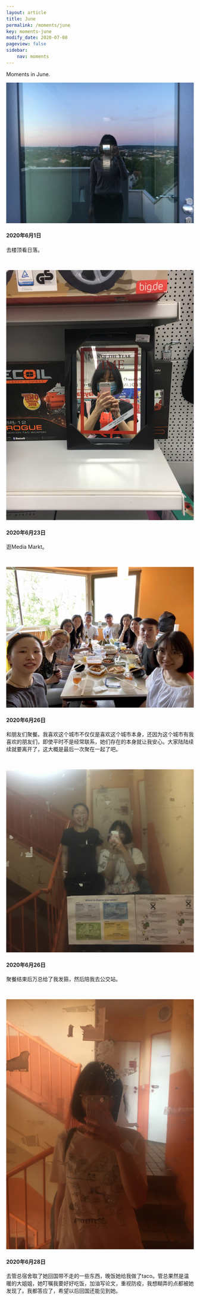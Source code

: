 ```yaml
---
layout: article
title: June
permalink: /moments/june
key: moments-june
modify_date: 2020-07-08
pageview: false
sidebar:
    nav: moments
---
```



Moments in June.

<!--more-->



<div class="card">
  <div class="card__image">
    <img class="image" src="https://github.com/Yuleii/Yuleii.github.io/raw/master/pictures/moment_pics/june/20200601.JPG"/>
  </div>
  <div class="card__content">
    <div class="card__header">
      <h4>2020年6月1日</h4>
    </div>
    <p>
      去楼顶看日落。
    </p>
  </div>
</div>

&nbsp;

<div class="card">
  <div class="card__image">
    <img class="image" src="https://github.com/Yuleii/Yuleii.github.io/raw/master/pictures/moment_pics/june/20200623.JPG"/>
  </div>
  <div class="card__content">
    <div class="card__header">
      <h4>2020年6月23日</h4>
    </div>
    <p>
      逛Media Markt。
    </p>
  </div>
</div>

&nbsp;

<div class="card">
  <div class="card__image">
    <img class="image" src="https://github.com/Yuleii/Yuleii.github.io/raw/master/pictures/moment_pics/june/20200626-1.JPG"/>
  </div>
  <div class="card__content">
    <div class="card__header">
      <h4>2020年6月26日</h4>
    </div>
    <p>
      和朋友们聚餐。我喜欢这个城市不仅仅是喜欢这个城市本身，还因为这个城市有我喜欢的朋友们，即使平时不是经常联系，她们存在的本身就让我安心。大家陆陆续续就要离开了，这大概是最后一次聚在一起了吧。
    </p>
  </div>
</div>

&nbsp;

<div class="card">
  <div class="card__image">
    <img class="image" src="https://github.com/Yuleii/Yuleii.github.io/raw/master/pictures/moment_pics/june/20200626-2.JPG"/>
  </div>
  <div class="card__content">
    <div class="card__header">
      <h4>2020年6月26日</h4>
    </div>
    <p>
      聚餐结束后万总给了我发箍，然后陪我去公交站。
    </p>
  </div>
</div>

&nbsp;

<div class="card">
  <div class="card__image">
    <img class="image" src="https://github.com/Yuleii/Yuleii.github.io/raw/master/pictures/moment_pics/june/20200628.JPG"/>
  </div>
  <div class="card__content">
    <div class="card__header">
      <h4>2020年6月28日</h4>
    </div>
    <p>
      去管总宿舍取了她回国带不走的一些东西，晚饭她给我做了taco。管总果然是温暖的大姐姐，她叮嘱我要好好吃饭，加油写论文，重视防疫，我想糊弄的点都被她发现了。我都答应了，希望以后回国还能见到她。
    </p>
  </div>
</div>